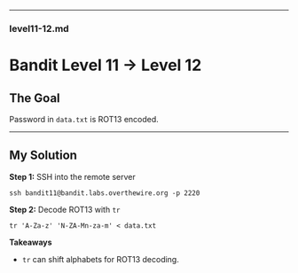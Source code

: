 
---

### level11-12.md

# Bandit Level 11 → Level 12

## The Goal  
Password in `data.txt` is ROT13 encoded.

---

## My Solution

**Step 1:** SSH into the remote server  
```
ssh bandit11@bandit.labs.overthewire.org -p 2220

```
**Step 2:** Decode ROT13 with `tr`

```
tr 'A-Za-z' 'N-ZA-Mn-za-m' < data.txt

```
**Takeaways**

- `tr` can shift alphabets for ROT13 decoding.

